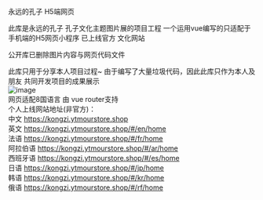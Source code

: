 永远的孔子 H5端网页

此库是永远的孔子 孔子文化主题图片展的项目工程
一个运用vue编写的只适配于手机端的H5网页小程序
已上线官方 文化网站

公开库已删除图片内容与网页代码文件

此库只用于分享本人项目过程~
由于编写了大量垃圾代码，因此此库只作为本人及朋友 共同开发项目的成果展示<br>
![image](https://github.com/user-attachments/assets/40d09c45-ca87-41ec-b1e7-9d1d822af715)
<br>
网页适配8国语言 由 vue router支持<br>
个人上线网站地址(非官方)：<br>
中文 https://kongzi.ytmourstore.shop<br>
英文 https://kongzi.ytmourstore.shop/#/en/home<br>
法语 https://kongzi.ytmourstore.shop/#/fr/home<br>
阿拉伯语 https://kongzi.ytmourstore.shop/#/ar/home<br>
西班牙语 https://kongzi.ytmourstore.shop/#/es/home<br>
日语 https://kongzi.ytmourstore.shop/#/jp/home<br>
韩语 https://kongzi.ytmourstore.shop/#/kr/home<br>
俄语 https://kongzi.ytmourstore.shop/#/rf/home<br>
